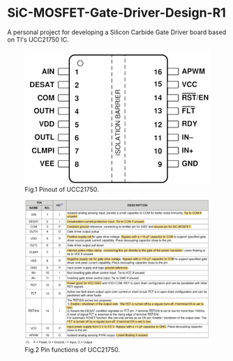 # SiC-MOSFET-Gate-Driver-Design-R1
A personal project for developing a Silicon Carbide Gate Driver board based on TI's UCC21750 IC.

<figure>
<img src="Images/UCC21750_Pinout_transp.PNG" title="Pinout of UCC21750." >
<figcaption>Fig.1 Pinout of UCC21750.</figcaption>
</figure>

<figure>
<img src="Images/pin_functions_highlight.png" title="Pin functions of UCC21750." >
<figcaption>Fig.2 Pin functions of UCC21750.</figcaption>
</figure>
